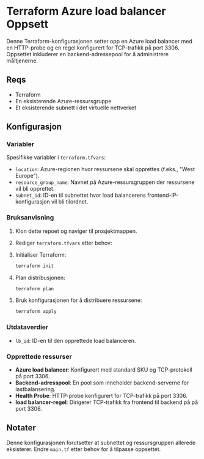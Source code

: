 # Terraform Azure load balancer Oppsett

Denne Terraform-konfigurasjonen setter opp en Azure load balancer med en HTTP-probe og en regel konfigurert for TCP-trafikk på port 3306. Oppsettet inkluderer en backend-adressepool for å administrere måltjenerne.

## Reqs

- Terraform
- En eksisterende Azure-ressursgruppe
- Et eksisterende subnett i det virtuelle nettverket

## Konfigurasjon

### Variabler

Spesifikke variabler i `terraform.tfvars`:

- `location`: Azure-regionen hvor ressursene skal opprettes (f.eks., "West Europe").
- `resource_group_name`: Navnet på Azure-ressursgruppen der ressursene vil bli opprettet.
- `subnet_id`: ID-en til subnettet hvor load balancerens frontend-IP-konfigurasjon vil bli tilordnet.

### Bruksanvisning

1. Klon dette repoet og naviger til prosjektmappen.
2. Rediger `terraform.tfvars` etter behov:

3. Initialiser Terraform:

    ```bash
    terraform init
    ```

4. Plan distribusjonen:

    ```bash
    terraform plan
    ```

5. Bruk konfigurasjonen for å distribuere ressursene:

    ```bash
    terraform apply
    ```

### Utdataverdier

- `lb_id`: ID-en til den opprettede load balanceren.

### Opprettede ressurser

- **Azure load balancer**: Konfigurert med standard SKU og TCP-protokoll på port 3306.
- **Backend-adresspool**: En pool som inneholder backend-serverne for lastbalansering.
- **Health Probe**: HTTP-probe konfigurert for TCP-trafikk på port 3306.
- **load balancer-regel**: Dirigerer TCP-trafikk fra frontend til backend på på port 3306.

## Notater

Denne konfigurasjonen forutsetter at subnettet og ressursgruppen allerede eksisterer. Endre `main.tf` etter behov for å tilpasse oppsettet.